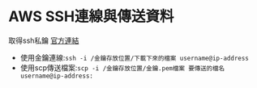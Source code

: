 # AWS SSH連線與傳送資料

取得ssh私鑰 [官方連結](https://lightsail.aws.amazon.com/ls/docs/zh_tw/articles/amazon-lightsail-ssh-using-terminal)</br>
* 使用金鑰連線:`ssh -i /金鑰存放位置/下載下來的檔案 username@ip-address`</br>
* 使用scp傳送檔案:`scp -i /金鑰存放位置/金鑰.pem檔案 要傳送的檔名 username@ip-address: `